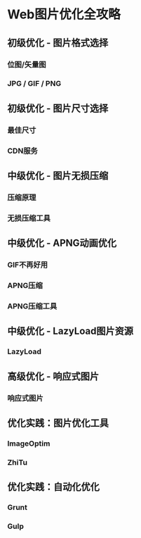 # Web图片优化全攻略

## 初级优化 - 图片格式选择

### 位图/矢量图

### JPG / GIF / PNG

## 初级优化 - 图片尺寸选择

### 最佳尺寸

### CDN服务

## 中级优化 - 图片无损压缩

### 压缩原理

### 无损压缩工具

## 中级优化 - APNG动画优化

### GIF不再好用

### APNG压缩

### APNG压缩工具

## 中级优化 - LazyLoad图片资源

### LazyLoad

## 高级优化 - 响应式图片

### 响应式图片

## 优化实践：图片优化工具

### ImageOptim

### ZhiTu

## 优化实践：自动化优化

### Grunt

### Gulp